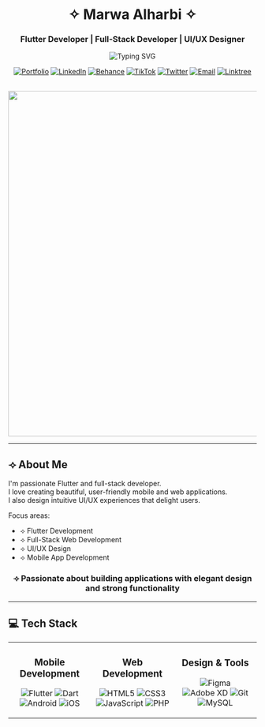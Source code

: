 <div align="center">

# ✧ Marwa Alharbi ✧

### Flutter Developer | Full-Stack Developer | UI/UX Designer

<img src="https://readme-typing-svg.herokuapp.com?font=Poppins&weight=500&size=28&duration=3000&pause=1000&color=F60596&center=true&vCenter=true&width=600&lines=Crafting+Beautiful+Experiences+%F0%9F%8E%A8;Building+Innovative+Solutions+%F0%9F%9A%80;Designing+with+Purpose+%F0%9F%92%96" alt="Typing SVG" />

<br/>

<div style="display:flex; justify-content:center; flex-wrap:wrap; gap:10px;">

[![Portfolio](https://img.shields.io/badge/Portfolio-D9F500?style=for-the-badge&logo=google-chrome&logoColor=000000)](https://marwa-alharbi.netlify.app/)
[![LinkedIn](https://img.shields.io/badge/LinkedIn-Connect-6904F6?style=for-the-badge&logo=linkedin&logoColor=white)](https://www.linkedin.com/in/marwa-alharbi-559786295/)
[![Behance](https://img.shields.io/badge/Behance-View-FF60596?style=for-the-badge&logo=behance&logoColor=white)](https://www.behance.net/marwamkalharbi)
[![TikTok](https://img.shields.io/badge/TikTok-F60596?style=for-the-badge&logo=tiktok&logoColor=white)](https://www.tiktok.com/@idevm)
[![Twitter](https://img.shields.io/badge/Twitter-@IMarwa_MK-1DA1F2?style=for-the-badge&logo=twitter&logoColor=white)](https://twitter.com/IMarwa_MK)
[![Email](https://img.shields.io/badge/Email-Contact_Me-D9F500?style=for-the-badge&logo=gmail&logoColor=white)](mailto:Marwa.alhrby7@gmail.com)
[![Linktree](https://img.shields.io/badge/Linktree-My_Links-6904F6?style=for-the-badge&logo=linktree&logoColor=white)](https://linktr.ee/AlharbiMarwa)

</div>

<br/>

<img src="https://user-images.githubusercontent.com/74038190/212284100-561aa473-3905-4a80-b561-0d28506553ee.gif" width="700">

</div>



---

## ⟢ About Me
I'm passionate Flutter and full-stack developer.  
I love creating beautiful, user-friendly mobile and web applications.  
I also design intuitive UI/UX experiences that delight users.  

Focus areas:  
- ⟢ Flutter Development  
- ⟢ Full-Stack Web Development  
- ⟢ UI/UX Design  
- ⟢ Mobile App Development

<div align="center">

### ⟢ Passionate about building applications with elegant design and strong functionality

</div>

---

## 💻 Tech Stack

<div align="center">

<table>
<tr>
<td align="center" width="33%">

### Mobile Development
![Flutter](https://img.shields.io/badge/Flutter-D9F500?style=for-the-badge&logo=flutter&logoColor=000000)
![Dart](https://img.shields.io/badge/Dart-F60596?style=for-the-badge&logo=dart&logoColor=000000)
![Android](https://img.shields.io/badge/Android-6904F6?style=for-the-badge&logo=android&logoColor=white)
![iOS](https://img.shields.io/badge/iOS-D9F500?style=for-the-badge&logo=ios&logoColor=000000)

</td>
<td align="center" width="33%">

### Web Development
![HTML5](https://img.shields.io/badge/HTML5-F60596?style=for-the-badge&logo=html5&logoColor=white)
![CSS3](https://img.shields.io/badge/CSS3-6904F6?style=for-the-badge&logo=css3&logoColor=white)
![JavaScript](https://img.shields.io/badge/JavaScript-D9F500?style=for-the-badge&logo=javascript&logoColor=black)
![PHP](https://img.shields.io/badge/PHP-F60596?style=for-the-badge&logo=php&logoColor=white)

</td>
<td align="center" width="33%">

### Design & Tools
![Figma](https://img.shields.io/badge/Figma-6904F6?style=for-the-badge&logo=figma&logoColor=white)
![Adobe XD](https://img.shields.io/badge/Adobe_XD-D9F500?style=for-the-badge&logo=adobe-xd&logoColor=white)
![Git](https://img.shields.io/badge/Git-F60596?style=for-the-badge&logo=git&logoColor=white)
![MySQL](https://img.shields.io/badge/MySQL-6904F6?style=for-the-badge&logo=mysql&logoColor=white)

</td>
</tr>
</table>

</div>

